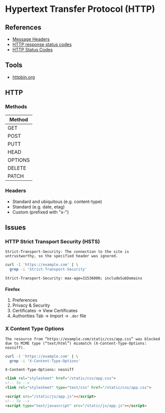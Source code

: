 # Hypertext Transfer Protocol (HTTP)

<!--
https://geekflare.com/http-header-implementation/
-->

## References

- [Message Headers](https://www.iana.org/assignments/message-headers/message-headers.xhtml)
- [HTTP response status codes](https://developer.mozilla.org/en-US/docs/Web/HTTP/Status)
- [HTTP Status Codes](https://httpstatuses.com/)

## Tools

- [httpbin.org](https://httpbin.org/)

## HTTP

### Methods

| Method |
| --- |
| GET |
| POST |
| PUTT |
| HEAD |
| OPTIONS |
| DELETE |
| PATCH |

### Headers

- Standard and ubiquitous (e.g. content-type)
- Standard (e.g. date, etag)
- Custom (prefixed with "x-")

## Issues

<!-- ###

X-Frame-Options: SAMEORIGIN -->

<!-- ###

X-XSS-Protection: 1; mode=block -->

### HTTP Strict Transport Security (HSTS)

```log
Strict-Transport-Security: The connection to the site is untrustworthy, so the specified header was ignored.
```

```sh
curl -I 'https://example.com' | \
  grep -i 'Strict-Transport-Security'
```

```http
Strict-Transport-Security: max-age=31536000; includeSubDomains
```

#### Firefox

1. Preferences
2. Privacy & Security
3. Certificates -> View Certificates
4. Authorities Tab -> Import -> `.der` file

### X Content Type Options

```log
The resource from “https://example.com/static/css/app.css” was blocked due to MIME type (“text/html”) mismatch (X-Content-Type-Options: nosniff).
```

```sh
curl -I 'https://example.com' | \
  grep -i 'X-Content-Type-Options'
```

```http
X-Content-Type-Options: nosniff
```

```html
<link rel="stylesheet" href="/static/css/app.css">
<!-- To -->
<link rel="stylesheet" type="text/css" href="/static/css/app.css">

<script src="/static/js/app.js"></script>
<!-- To -->
<script type="text/javascript" src="/static/js/app.js"></script>
```

<!--
Django issue with uWSGI
-->
